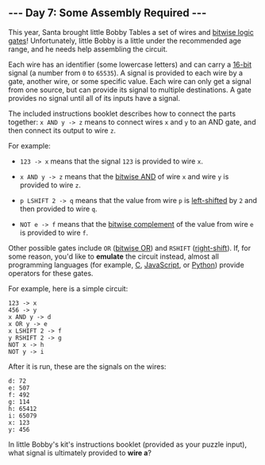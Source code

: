 ## --- Day 7: Some Assembly Required ---
This year, Santa brought little Bobby Tables a set of wires and [bitwise logic gates](https://en.wikipedia.org/wiki/Bitwise_operation)! Unfortunately, little Bobby is a little under the recommended age range, and he needs help assembling the circuit<!--- You had one of these as a kid, right? -->.
 
Each wire has an identifier (some lowercase letters) and can carry a [16-bit](https://en.wikipedia.org/wiki/16-bit) signal (a number from `0` to `65535`). A signal is provided to each wire by a gate, another wire, or some specific value. Each wire can only get a signal from one source, but can provide its signal to multiple destinations. A gate provides no signal until all of its inputs have a signal.
 
The included instructions booklet describes how to connect the parts together: `x AND y -> z` means to connect wires `x` and `y` to an AND gate, and then connect its output to wire `z`.
 
For example:
 
 
- `123 -> x` means that the signal `123` is provided to wire `x`.
 
- `x AND y -> z` means that the [bitwise AND](https://en.wikipedia.org/wiki/Bitwise_operation#AND) of wire `x` and wire `y` is provided to wire `z`.
 
- `p LSHIFT 2 -> q` means that the value from wire `p` is [left-shifted](https://en.wikipedia.org/wiki/Logical_shift) by `2` and then provided to wire `q`.
 
- `NOT e -> f` means that the [bitwise complement](https://en.wikipedia.org/wiki/Bitwise_operation#NOT) of the value from wire `e` is provided to wire `f`.
 
 
Other possible gates include `OR` ([bitwise OR](https://en.wikipedia.org/wiki/Bitwise_operation#OR)) and `RSHIFT` ([right-shift](https://en.wikipedia.org/wiki/Logical_shift)). If, for some reason, you'd like to **emulate** the circuit instead, almost all programming languages (for example, [C](https://en.wikipedia.org/wiki/Bitwise_operations_in_C), [JavaScript](https://developer.mozilla.org/en-US/docs/Web/JavaScript/Reference/Operators/Bitwise_Operators), or [Python](https://wiki.python.org/moin/BitwiseOperators)) provide operators for these gates.
 
For example, here is a simple circuit:
 

```
123 -> x
456 -> y
x AND y -> d
x OR y -> e
x LSHIFT 2 -> f
y RSHIFT 2 -> g
NOT x -> h
NOT y -> i
```

 
After it is run, these are the signals on the wires:
 

```
d: 72
e: 507
f: 492
g: 114
h: 65412
i: 65079
x: 123
y: 456
```

 
In little Bobby's kit's instructions booklet (provided as your puzzle input), what signal is ultimately provided to **wire a**?
 